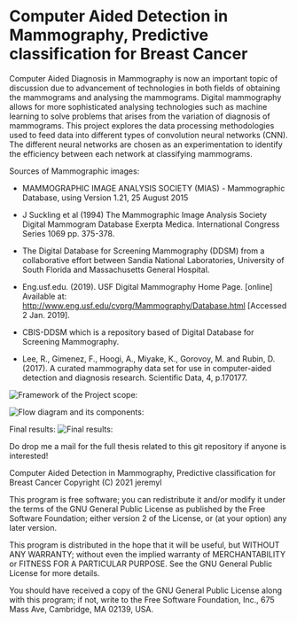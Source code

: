 # Computer Aided Detection in Mammography, Predictive classification for Breast Cancer
Computer Aided Diagnosis in Mammography is now an important topic of discussion due to advancement of technologies in both fields of obtaining the mammograms and analysing the mammograms. Digital mammography allows for more sophisticated analysing technologies such as machine learning to solve problems that arises from the variation of diagnosis of mammograms. This project explores the data processing methodologies used to feed data into different types of convolution neural networks (CNN).  The different neural networks are chosen as an experimentation to identify the efficiency between each network at classifying mammograms. 

Sources of Mammographic images:

* MAMMOGRAPHIC IMAGE ANALYSIS SOCIETY (MIAS) - Mammographic Database, using Version 1.21, 25 August 2015 
* J Suckling et al (1994) The Mammographic Image Analysis Society Digital Mammogram Database Exerpta Medica. International Congress Series 1069 pp. 375-378.

* The Digital Database for Screening Mammography (DDSM) from a collaborative effort between Sandia National Laboratories, University of South Florida and Massachusetts General Hospital.
* Eng.usf.edu. (2019). USF Digital Mammography Home Page. [online] Available at: http://www.eng.usf.edu/cvprg/Mammography/Database.html [Accessed 2 Jan. 2019].


* CBIS-DDSM which is a repository based of Digital Database for Screening Mammography. 
* Lee, R., Gimenez, F., Hoogi, A., Miyake, K., Gorovoy, M. and Rubin, D. (2017). A curated mammography data set for use in computer-aided detection and diagnosis research. Scientific Data, 4, p.170177.

![Framework of the Project scope:](https://github.com/xjer/CAD-in-mammography/blob/master/Framework%20of%20project%20scope.png)

![Flow diagram and its components:](https://github.com/xjer/CAD-in-mammography/blob/master/Flow%20diagram%20and%20its%20components.png)

Final results:
![Final results:](https://github.com/xjer/CAD-in-mammography/blob/master/Final%20results.png)

Do drop me a mail for the full thesis related to this git repository if anyone is interested!

Computer Aided Detection in Mammography, Predictive classification for Breast Cancer
Copyright (C) 2021 jeremyl

This program is free software; you can redistribute it and/or modify
it under the terms of the GNU General Public License as published by
the Free Software Foundation; either version 2 of the License, or
(at your option) any later version.

This program is distributed in the hope that it will be useful,
but WITHOUT ANY WARRANTY; without even the implied warranty of
MERCHANTABILITY or FITNESS FOR A PARTICULAR PURPOSE.  See the
GNU General Public License for more details.

You should have received a copy of the GNU General Public License
along with this program; if not, write to the Free Software
Foundation, Inc., 675 Mass Ave, Cambridge, MA 02139, USA.
